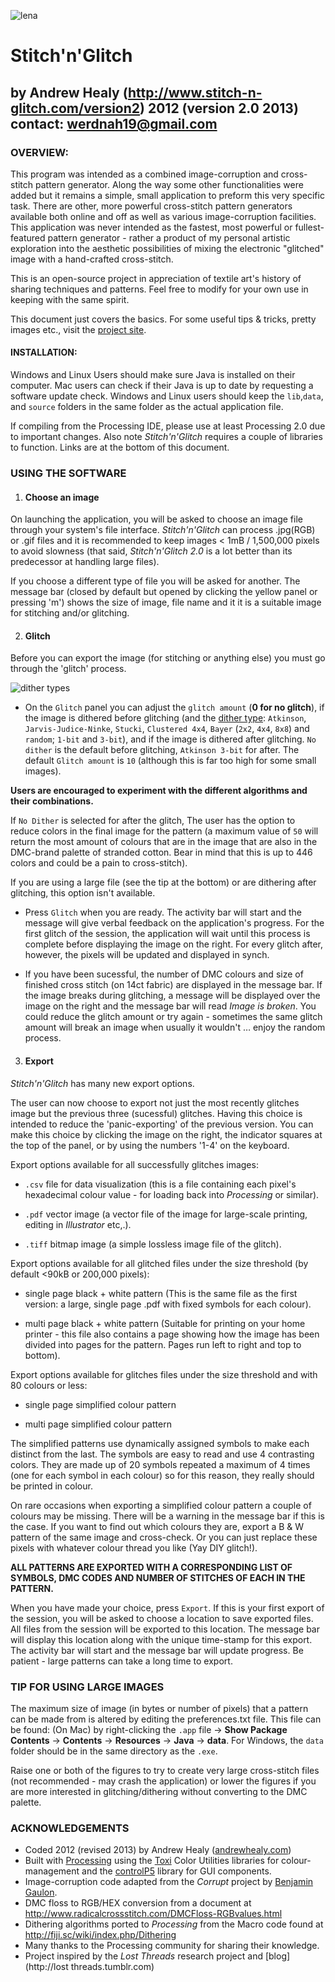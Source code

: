 ![lena](http://www.stitch-n-glitch.com/version2/images/bg3.gif)

# Stitch'n'Glitch
## by Andrew Healy (http://www.stitch-n-glitch.com/version2) 2012 (version 2.0 2013) contact: [werdnah19@gmail.com](mailto:werdnah19@gmail.com)

### OVERVIEW:

This program was intended as a combined image-corruption and cross-stitch pattern generator. Along the way some other functionalities were added but it remains a simple, small application to preform this very specific task. There are other, more powerful cross-stitch pattern generators available both online and off as well as various image-corruption facilities. This application was never intended as the fastest, most powerful or fullest-featured pattern generator - rather a product of my personal artistic exploration into the aesthetic possibilities of mixing the electronic "glitched" image with a hand-crafted cross-stitch.

This is an open-source project in appreciation of textile art's history of sharing techniques and patterns. Feel free to modify for your own use in keeping with the same spirit.

This document just covers the basics. For some useful tips & tricks, pretty images etc., visit the [project site](http://www.stitch-n-glitch.com/version2).

#### INSTALLATION:
Windows and Linux Users should make sure Java is installed on their computer. Mac users can check if their Java is up to date by requesting a software update check. Windows and Linux users should keep the `lib`,`data`, and `source` folders in the same folder as the actual application file.

If compiling from the Processing IDE, please use at least Processing 2.0 due to important changes. Also note *Stitch'n'Glitch* requires a couple of libraries to function. Links are at the bottom of this document.

### USING THE SOFTWARE

1. #### Choose an image

 On launching the application, you will be asked to choose an image file through your system's file interface. *Stitch'n'Glitch* can process .jpg(RGB) or .gif files and it is recommended to keep images < 1mB / 1,500,000 pixels to avoid slowness (that said, *Stitch'n'Glitch 2.0* is a lot better than its predecessor at handling large files).

 If you choose a different type of file you will be asked for another.
 The message bar (closed by default but opened by clicking the yellow panel or pressing 'm') shows the size of image, file name and it it is a suitable image for stitching and/or glitching.

2. #### Glitch

 Before you can export the image (for stitching or anything else) you must go through the 'glitch' process.

 ![dither types](http://www.stitch-n-glitch.com/version2/images/art/full/ditherCol.gif)

 * On the `Glitch` panel you can adjust the `glitch amount` (__0 for no glitch__), if the image is dithered before glitching (and the [dither type](https://en.wikipedia.org/wiki/Dither#Algorithms): `Atkinson`, `Jarvis-Judice-Ninke`, `Stucki`, `Clustered 4x4`, `Bayer` (`2x2`, `4x4`, `8x8`) and `random`; `1-bit` and `3-bit`), and if the image is dithered after glitching. `No dither` is the default before glitching, `Atkinson 3-bit` for after. The default `Glitch amount` is `10` (although this is far too high for some small images).

 __Users are encouraged to experiment with the different algorithms and their combinations.__

 If `No Dither` is selected for after the glitch, The user has the option to reduce colors in the final image for the pattern (a maximum value of `50` will return the most amount of colours that are in the image that are also in the DMC-brand palette of stranded cotton. Bear in mind that this is up to 446 colors and could be a pain to cross-stitch).

 If you are using a large file (see the tip at the bottom) or are dithering after glitching, this option isn't available.

 * Press `Glitch` when you are ready. The activity bar will start and the message will give verbal feedback on the application's progress. For the first glitch of the session, the application will wait until this process is complete before displaying the image on the right. For every glitch after, however, the pixels will be updated and displayed in synch.

 * If you have been sucessful, the number of DMC colours and size of finished cross stitch (on 14ct fabric) are displayed in the message bar. If the image breaks during glitching, a  message will be displayed over the image on the right and the message bar will read *Image is broken*. You could reduce the glitch amount or try again - sometimes the same glitch amount will break an image when usually it wouldn't … enjoy the random process.

3. #### Export

 *Stitch'n'Glitch* has many new export options.

 The user can now choose to export not just the most recently glitches image but the previous three (sucessful) glitches. Having this choice is intended to reduce the 'panic-exporting' of the previous version. You can make this choice by clicking the image on the right, the indicator squares at the top of the panel, or by using the numbers '1-4' on the keyboard.

 Export options available for all successfully glitches images:

 - `.csv` file for data visualization (this is a file containing each pixel's  hexadecimal colour value - for loading back into *Processing* or similar).

 - `.pdf` vector image (a vector file of the image for large-scale printing, editing in *Illustrator* etc,.).

 - `.tiff` bitmap image (a simple lossless image file of the glitch).

 Export options available for all glitched files under the size threshold (by default <90kB or 200,000 pixels):

 - single page black + white pattern (This is the same file as the first version: a large, single page .pdf with fixed symbols for each colour).

 - multi page black + white pattern (Suitable for printing on your home printer - this file also contains a page showing how the image has been divided into pages for the pattern. Pages run left to right and top to bottom).

 Export options available for glitches files under the size threshold and with 80 colours or less:

 - single page simplified colour pattern

 - multi page simplified colour pattern

 The simplified patterns use dynamically assigned symbols to make each distinct from the last. The symbols are easy to read and use 4 contrasting colors. They are made up of 20 symbols repeated a maximum of 4 times (one for each symbol in each colour) so for this reason, they really should be printed in colour.

 On rare occasions when exporting a simplified colour pattern a couple of colours may be missing. There will be a warning in the message bar if this is the case. If you want to find out which colours they are, export a B & W pattern of the same image and cross-check. Or you can just replace these pixels with whatever colour thread you like (Yay DIY glitch!).

 __ALL PATTERNS ARE EXPORTED WITH A CORRESPONDING LIST OF SYMBOLS, DMC CODES AND NUMBER OF STITCHES OF EACH IN THE PATTERN.__

 When you have made your choice, press `Export`. If this is your first export of the session, you will be asked to choose a location to save exported files. All files from the session will be exported to this location. The message bar will display this location along with the unique time-stamp for this export. The activity bar will start and the message bar will update progress. Be patient - large patterns can take a long time to export.

### TIP FOR USING LARGE IMAGES

The maximum size of image (in bytes or number of pixels) that a pattern can be made from is altered by editing the preferences.txt file. This file can be found: (On Mac) by right-clicking the `.app` file -> __Show Package Contents__ -> __Contents__ -> __Resources__ -> __Java__ -> __data__. For Windows, the `data` folder should be in the same directory as the `.exe`.

Raise one or both of the figures to try to create very large cross-stitch files (not recommended - may crash the application) or lower the figures if you are more interested in glitching/dithering without converting to the DMC palette.

### ACKNOWLEDGEMENTS

- Coded 2012 (revised 2013) by Andrew Healy ([andrewhealy.com](http://www.andrewhealy.com))
- Built with [Processing](http://processing.org) using the [Toxi](http://toxiclibs.org) Color Utilities libraries for colour-management and the [controlP5](http://sojamo.de/libraries/controlP5/) library for GUI components.
- Image-corruption code adapted from the *Corrupt* project by [Benjamin Gaulon](http://recyclism.com).
- DMC floss to RGB/HEX conversion from a document at http://www.radicalcrossstitch.com/DMCFloss-RGBvalues.html
- Dithering algorithms ported to *Processing* from the Macro code found at http://fiji.sc/wiki/index.php/Dithering
- Many thanks to the Processing community for sharing their knowledge.
- Project inspired by the *Lost Threads* research project and [blog](http://lost threads.tumblr.com)
